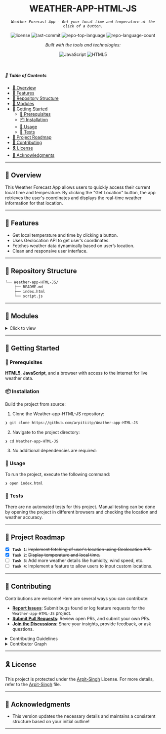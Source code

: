 
<p align="center">
    <h1 align="center">WEATHER-APP-HTML-JS</h1>
</p>
<p align="center">
    <em><code>Weather Forecast App - Get your local time and temperature at the click of a button.</code></em>
</p>
<p align="center">
	<img src="https://img.shields.io/github/license/arpitiitp/Weather-app-HTML-JS?style=flat&logo=opensourceinitiative&logoColor=white&color=0080ff" alt="license">
	<img src="https://img.shields.io/github/last-commit/arpitiitp/Weather-app-HTML-JS?style=flat&logo=git&logoColor=white&color=0080ff" alt="last-commit">
	<img src="https://img.shields.io/github/languages/top/arpitiitp/Weather-app-HTML-JS?style=flat&color=0080ff" alt="repo-top-language">
	<img src="https://img.shields.io/github/languages/count/arpitiitp/Weather-app-HTML-JS?style=flat&color=0080ff" alt="repo-language-count">
</p>
<p align="center">
		<em>Built with the tools and technologies:</em>
</p>
<p align="center">
	<img src="https://img.shields.io/badge/JavaScript-F7DF1E.svg?style=flat&logo=JavaScript&logoColor=black" alt="JavaScript">
	<img src="https://img.shields.io/badge/HTML5-E34F26.svg?style=flat&logo=HTML5&logoColor=white" alt="HTML5">
</p>

<br>

##### 🔗 Table of Contents

- [📍 Overview](#-overview)
- [👾 Features](#-features)
- [📂 Repository Structure](#-repository-structure)
- [🧩 Modules](#-modules)
- [🚀 Getting Started](#-getting-started)
    - [🔖 Prerequisites](#-prerequisites)
    - [📦 Installation](#-installation)
    - [🤖 Usage](#-usage)
    - [🧪 Tests](#-tests)
- [📌 Project Roadmap](#-project-roadmap)
- [🤝 Contributing](#-contributing)
- [🎗 License](#-license)
- [🙌 Acknowledgments](#-acknowledgments)

---

## 📍 Overview

This Weather Forecast App allows users to quickly access their current local time and temperature. By clicking the "Get Location" button, the app retrieves the user's coordinates and displays the real-time weather information for that location.

---

## 👾 Features

- Get local temperature and time by clicking a button.
- Uses Geolocation API to get user’s coordinates.
- Fetches weather data dynamically based on user’s location.
- Clean and responsive user interface.

---

## 📂 Repository Structure

```sh
└── Weather-app-HTML-JS/
    ├── README.md
    ├── index.html
    └── script.js
```

---
## 🧩 Modules

<details closed><summary>Click to view</summary>

| File | Summary |
| --- | --- |
| [script.js](https://github.com/arpitiitp/Weather-app-HTML-JS/blob/main/script.js) | Contains the logic to fetch user's current location, local time, and temperature using the Geolocation API and Weather API. |
| [index.html](https://github.com/arpitiitp/Weather-app-HTML-JS/blob/main/index.html) | Basic UI that includes a button to fetch location, display temperature, and local time. |

</details>

---

## 🚀 Getting Started

### 🔖 Prerequisites

**HTML5**, **JavaScript**, and a browser with access to the internet for live weather data.

### 📦 Installation

Build the project from source:

1. Clone the Weather-app-HTML-JS repository:
```sh
❯ git clone https://github.com/arpitiitp/Weather-app-HTML-JS
```

2. Navigate to the project directory:
```sh
❯ cd Weather-app-HTML-JS
```

3. No additional dependencies are required:


### 🤖 Usage

To run the project, execute the following command:

```sh
❯ open index.html

```

### 🧪 Tests

There are no automated tests for this project. Manual testing can be done by opening the project in different browsers and checking the location and weather accuracy.

---

## 📌 Project Roadmap

- [X] **`Task 1`**:  <strike>Implement fetching of user's location using Geolocation API.</strike>
- [X] **`Task 2`**: <strike>Display temperature and local time.</strike>
- [ ] **`Task 3`**: Add more weather details like humidity, wind speed, etc.
- [ ] **`Task 4`**: Implement a feature to allow users to input custom locations.

---

## 🤝 Contributing

Contributions are welcome! Here are several ways you can contribute:

- **[Report Issues](https://github.com/arpitiitp/Weather-app-HTML-JS/issues)**: Submit bugs found or log feature requests for the `Weather-app-HTML-JS` project.
- **[Submit Pull Requests](https://github.com/arpitiitp/Weather-app-HTML-JS/blob/main/CONTRIBUTING.md)**: Review open PRs, and submit your own PRs.
- **[Join the Discussions](https://github.com/arpitiitp/Weather-app-HTML-JS/discussions)**: Share your insights, provide feedback, or ask questions.

<details closed>
<summary>Contributing Guidelines</summary>

1. **Fork the Repository**: Start by forking the project repository to your github account.
2. **Clone Locally**: Clone the forked repository to your local machine using a git client.
   ```sh
   git clone https://github.com/arpitiitp/Weather-app-HTML-JS
   ```
3. **Create a New Branch**: Always work on a new branch, giving it a descriptive name.
   ```sh
   git checkout -b new-feature-x
   ```
4. **Make Your Changes**: Develop and test your changes locally.
5. **Commit Your Changes**: Commit with a clear message describing your updates.
   ```sh
   git commit -m 'Implemented new feature x.'
   ```
6. **Push to github**: Push the changes to your forked repository.
   ```sh
   git push origin new-feature-x
   ```
7. **Submit a Pull Request**: Create a PR against the original project repository. Clearly describe the changes and their motivations.
8. **Review**: Once your PR is reviewed and approved, it will be merged into the main branch. Congratulations on your contribution!
</details>

<details closed>
<summary>Contributor Graph</summary>
<br>
<p align="left">
   <a href="https://github.com{/arpitiitp/Weather-app-HTML-JS/}graphs/contributors">
      <img src="https://contrib.rocks/image?repo=arpitiitp/Weather-app-HTML-JS">
   </a>
</p>
</details>

---

## 🎗 License

This project is protected under the [Arpit-Singh](Arpit-Singh) License. For more details, refer to the [Arpit-Singh](Arpit-Singh) file.

---

## 🙌 Acknowledgments

- This version updates the necessary details and maintains a consistent structure based on your initial outline!


---
